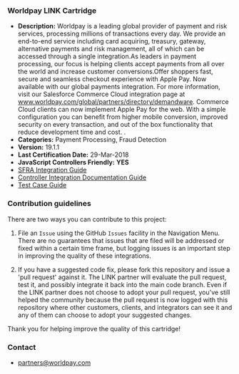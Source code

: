 
### Worldpay LINK Cartridge ###

* **Description:** Worldpay is a leading global provider of payment and risk services, processing millions of transactions every day. We provide an end-to-end service including card acquiring, treasury, gateway, alternative payments and risk management, all of which can be accessed through a single integration.As leaders in payment processing, our focus is helping clients accept payments from all over the world and increase customer conversions.Offer shoppers fast, secure and seamless checkout experience with Apple Pay. Now available with our global payments integration. For more information, visit our Salesforce Commerce Cloud integration page at www.worldpay.com/global/partners/directory/demandware. Commerce Cloud clients can now implement Apple Pay for the web. With a simple configuration you can benefit from higher mobile conversion, improved security on every transaction, and out of the box functionality that reduce development time and cost.  .
* **Categories:** Payment Processing, Fraud Detection
* **Version:** 19.1.1
* **Last Certification Date:** 29-Mar-2018
* **JavaScript Controllers Friendly:** **YES**
* [SFRA Integration Guide](https://github.com/SalesforceCommerceCloud/link_worldpay/blob/master/documentation/Worldpay_SFRA_Integration_guide_doc-V_19_1_0.docx)
* [Controller Integration Documentation Guide](https://github.com/SalesforceCommerceCloud/link_worldpay/blob/master/documentation/Worldpay_Controller_Integration_guide_doc-V_19_1_0.docx)
* [Test Case Guide](https://github.com/SalesforceCommerceCloud/link_worldpay/blob/master/documentation/Worldpay_TestCases_guide_doc-V_19_1_0.docx)

### Contribution guidelines ###
There are two ways you can contribute to this project:

1. File an `Issue` using the GitHub `Issues` facility in the Navigation Menu.  There are no guarantees that issues that are filed will be addressed or fixed within a certain time frame, but logging issues is an important step in improving the quality of these integrations.

2. If you have a suggested code fix, please fork this repository and issue a 'pull request' against it.  The LINK partner will evaluate the pull request, test it, and possibly integrate it back into the main code branch.  Even if the LINK partner does not choose to adopt your pull request, you've still helped the community because the pull request is now logged with this repository where other customers, clients, and integrators can see it and any of them can choose to adopt your suggested changes.

Thank you for helping improve the quality of this cartridge!

### Contact ###

* <partners@worldpay.com>